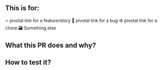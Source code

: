 ## This is for:

⭐️ pivotal link for a feature/story
🐛 pivotal link for a bug
⚙️  pivotal link for a chore
🗃 Something else

## What this PR does and why?



## How to test it?


